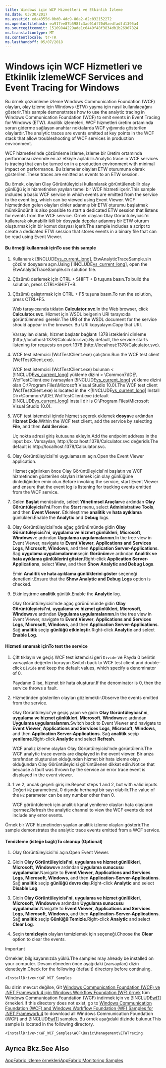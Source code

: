 ```yaml
---
title: Windows için WCF Hizmetleri ve Etkinlik İzleme
ms.date: 03/30/2017
ms.assetid: eda4355d-0bd0-4dc9-80a2-d2c832152272
ms.openlocfilehash: ea917ee87b598fc3ad01df70d9aedfadfd1396a4
ms.sourcegitcommit: 15109844229ade1c6449f48f3834db1b26907824
ms.translationtype: MT
ms.contentlocale: tr-TR
ms.lasthandoff: 05/07/2018
---
```

# <a name="wcf-services-and-event-tracing-for-windows"></a><span data-ttu-id="5018a-102">Windows için WCF Hizmetleri ve Etkinlik İzleme</span><span class="sxs-lookup"><span data-stu-id="5018a-102">WCF Services and Event Tracing for Windows</span></span>
<span data-ttu-id="5018a-103">Bu örnek çözümleme izleme Windows Communication Foundation (WCF) olayları, olay izleme için Windows (ETW) yayma için nasıl kullanılacağını gösterir.</span><span class="sxs-lookup"><span data-stu-id="5018a-103">This sample demonstrates how to use the analytic tracing in Windows Communication Foundation (WCF) to emit events in Event Tracing for Windows (ETW).</span></span> <span data-ttu-id="5018a-104">Analitik izlemeleri, WCF hizmetleri üretim ortamında sorun giderme sağlayan anahtar noktalarda WCF yığınında gösterilen olaylardır.</span><span class="sxs-lookup"><span data-stu-id="5018a-104">The analytic traces are events emitted at key points in the WCF stack that allow troubleshooting of WCF services in production environment.</span></span>  
  
 <span data-ttu-id="5018a-105">WCF hizmetlerinde çözümleme izleme, izleme bir üretim ortamında performansı üzerinde en az etkiyle açılabilir.</span><span class="sxs-lookup"><span data-stu-id="5018a-105">Analytic trace in WCF services is tracing that can be turned on in a production environment with minimal impact on performance.</span></span> <span data-ttu-id="5018a-106">Bu izlemeler olayları ETW oturumuna olarak gösterilen.</span><span class="sxs-lookup"><span data-stu-id="5018a-106">These traces are emitted as events to an ETW session.</span></span>  
  
 <span data-ttu-id="5018a-107">Bu örnek, olayları Olay Görüntüleyicisi kullanılarak görüntülenebilir olay günlüğü için hizmetinden yayılan temel bir WCF hizmeti içerir.</span><span class="sxs-lookup"><span data-stu-id="5018a-107">This sample includes a basic WCF service in which events are emitted from the service to the event log, which can be viewed using Event Viewer.</span></span> <span data-ttu-id="5018a-108">WCF hizmetinden gelen olayları dinler adanmış bir ETW oturumu başlatmak mümkündür.</span><span class="sxs-lookup"><span data-stu-id="5018a-108">It is also possible to start a dedicated ETW session that listens for events from the WCF service.</span></span> <span data-ttu-id="5018a-109">Örnek olayları Olay Görüntüleyicisi'ni kullanarak okunabilir ikili bir dosyada depolar adanmış bir ETW oturum oluşturmak için bir komut dosyası içerir.</span><span class="sxs-lookup"><span data-stu-id="5018a-109">The sample includes a script to create a dedicated ETW session that stores events in a binary file that can be read using Event Viewer.</span></span>  
  
#### <a name="to-use-this-sample"></a><span data-ttu-id="5018a-110">Bu örneği kullanmak için</span><span class="sxs-lookup"><span data-stu-id="5018a-110">To use this sample</span></span>  
  
1.  <span data-ttu-id="5018a-111">Kullanarak [!INCLUDE[vs_current_long](../../../../includes/vs-current-long-md.md)], EtwAnalyticTraceSample.sln çözüm dosyasını açın.</span><span class="sxs-lookup"><span data-stu-id="5018a-111">Using [!INCLUDE[vs_current_long](../../../../includes/vs-current-long-md.md)], open the EtwAnalyticTraceSample.sln solution file.</span></span>  
  
2.  <span data-ttu-id="5018a-112">Çözümü derlemek için CTRL + SHIFT + B tuşuna basın.</span><span class="sxs-lookup"><span data-stu-id="5018a-112">To build the solution, press CTRL+SHIFT+B.</span></span>  
  
3.  <span data-ttu-id="5018a-113">Çözümü çalıştırmak için CTRL + F5 tuşuna basın.</span><span class="sxs-lookup"><span data-stu-id="5018a-113">To run the solution, press CTRL+F5.</span></span>  
  
     <span data-ttu-id="5018a-114">Web tarayıcısında tıklatın **Calculator.svc**.</span><span class="sxs-lookup"><span data-stu-id="5018a-114">In the Web browser, click **Calculator.svc**.</span></span> <span data-ttu-id="5018a-115">Hizmet için WSDL belgenin URI tarayıcıda görüntülenmesi gerekir.</span><span class="sxs-lookup"><span data-stu-id="5018a-115">The URI of the WSDL document for the service should appear in the browser.</span></span> <span data-ttu-id="5018a-116">Bu URI kopyalayın.</span><span class="sxs-lookup"><span data-stu-id="5018a-116">Copy that URI.</span></span>  
  
     <span data-ttu-id="5018a-117">Varsayılan olarak, hizmet başlatır bağlantı 1378 isteklerini dinleme (http://localhost:1378/Calculator.svc).</span><span class="sxs-lookup"><span data-stu-id="5018a-117">By default, the service starts listening for requests on port 1378 (http://localhost:1378/Calculator.svc).</span></span>  
  
4.  <span data-ttu-id="5018a-118">WCF test istemcisi (WcfTestClient.exe) çalıştırın.</span><span class="sxs-lookup"><span data-stu-id="5018a-118">Run the WCF test client (WcfTestClient.exe).</span></span>  
  
     <span data-ttu-id="5018a-119">WCF test istemcisi (WcfTestClient.exe) bulunan \< [!INCLUDE[vs_current_long](../../../../includes/vs-current-long-md.md)] yükleme dizini > \Common7\IDE\ WcfTestClient.exe (varsayılan [!INCLUDE[vs_current_long](../../../../includes/vs-current-long-md.md)] yükleme dizini olan C:\Program Files\Microsoft Visual Studio 10.0).</span><span class="sxs-lookup"><span data-stu-id="5018a-119">The WCF test client (WcfTestClient.exe) is located in the \<[!INCLUDE[vs_current_long](../../../../includes/vs-current-long-md.md)] Install Dir>\Common7\IDE\ WcfTestClient.exe (default [!INCLUDE[vs_current_long](../../../../includes/vs-current-long-md.md)] install dir is C:\Program Files\Microsoft Visual Studio 10.0).</span></span>  
  
5.  <span data-ttu-id="5018a-120">WCF test istemcisi içinde hizmet seçerek eklemek **dosya**ve ardından **Hizmet Ekle**.</span><span class="sxs-lookup"><span data-stu-id="5018a-120">Within the WCF test client, add the service by selecting **File**, and then **Add Service**.</span></span>  
  
     <span data-ttu-id="5018a-121">Uç nokta adresi giriş kutusuna ekleyin.</span><span class="sxs-lookup"><span data-stu-id="5018a-121">Add the endpoint address in the input box.</span></span> <span data-ttu-id="5018a-122">Varsayılan, http://localhost:1378/Calculator.svc değeridir.</span><span class="sxs-lookup"><span data-stu-id="5018a-122">The default is http://localhost:1378/Calculator.svc.</span></span>  
  
6.  <span data-ttu-id="5018a-123">Olay Görüntüleyicisi'ni uygulamasını açın.</span><span class="sxs-lookup"><span data-stu-id="5018a-123">Open the Event Viewer application.</span></span>  
  
     <span data-ttu-id="5018a-124">Hizmet çağrılırken önce Olay Görüntüleyicisi'ni başlatın ve WCF hizmetinden gösterilen olayları izlemek için olay günlüğüne dinlediğinden emin olun.</span><span class="sxs-lookup"><span data-stu-id="5018a-124">Before invoking the service, start Event Viewer and ensure that the event log is listening for tracking events emitted from the WCF service.</span></span>  
  
7.  <span data-ttu-id="5018a-125">Gelen **Başlat** menüsünde, select **Yönetimsel Araçlar**ve ardından **Olay Görüntüleyicisi'ni**.</span><span class="sxs-lookup"><span data-stu-id="5018a-125">From the **Start** menu, select **Administrative Tools**, and then **Event Viewer**.</span></span>  <span data-ttu-id="5018a-126">Etkinleştirme **analitik** ve **hata ayıklama** günlükleri.</span><span class="sxs-lookup"><span data-stu-id="5018a-126">Enable the **Analytic** and **Debug** logs.</span></span>  
  
8.  <span data-ttu-id="5018a-127">Olay Görüntüleyicisi'nde ağaç görünümünde gidin **Olay Görüntüleyicisi'ni**, **uygulama ve hizmet günlükleri**, **Microsoft**, **Windows**ve ardından **Uygulama uygulamalarının**.</span><span class="sxs-lookup"><span data-stu-id="5018a-127">In the tree view in Event Viewer, navigate to **Event Viewer**, **Applications and Services Logs**, **Microsoft**, **Windows**, and then **Application Server-Applications**.</span></span> <span data-ttu-id="5018a-128">Sağ **uygulama uygulamalarının**seçin **Görünüm**ve ardından **Analitik ve hata ayıklama günlüklerini göster**.</span><span class="sxs-lookup"><span data-stu-id="5018a-128">Right-click **Application Server-Applications**, select **View**, and then **Show Analytic and Debug Logs**.</span></span>  
  
     <span data-ttu-id="5018a-129">Emin **Analitik ve hata ayıklama günlüklerini göster** seçeneği denetlenir.</span><span class="sxs-lookup"><span data-stu-id="5018a-129">Ensure that the **Show Analytic and Debug Logs** option is checked.</span></span>  
  
9. <span data-ttu-id="5018a-130">Etkinleştirme **analitik** günlük.</span><span class="sxs-lookup"><span data-stu-id="5018a-130">Enable the **Analytic** log.</span></span>  
  
     <span data-ttu-id="5018a-131">Olay Görüntüleyicisi'nde ağaç görünümünde gidin **Olay Görüntüleyicisi'ni**, **uygulama ve hizmet günlükleri**, **Microsoft**, **Windows**ve ardından **Uygulama uygulamalarının**.</span><span class="sxs-lookup"><span data-stu-id="5018a-131">In the tree view in Event Viewer, navigate to **Event Viewer**, **Applications and Services Logs**, **Microsoft**, **Windows**, and then **Application Server-Applications**.</span></span> <span data-ttu-id="5018a-132">Sağ **analitik** seçip **günlüğü etkinleştir**.</span><span class="sxs-lookup"><span data-stu-id="5018a-132">Right-click **Analytic** and select **Enable Log**.</span></span>  
  
#### <a name="to-test-the-service"></a><span data-ttu-id="5018a-133">Hizmeti sınamak için</span><span class="sxs-lookup"><span data-stu-id="5018a-133">To test the service</span></span>  
  
1.  <span data-ttu-id="5018a-134">Çift tıklayın ve geçiş WCF test istemcisi geri `Divide` ve Payda 0 belirtin varsayılan değerleri koruyun.</span><span class="sxs-lookup"><span data-stu-id="5018a-134">Switch back to WCF test client and double-click `Divide` and keep the default values, which specify a denominator of 0.</span></span>  
  
     <span data-ttu-id="5018a-135">Paydanın 0 ise, hizmet bir hata oluşturur.</span><span class="sxs-lookup"><span data-stu-id="5018a-135">If the denominator is 0, then the service throws a fault.</span></span>  
  
2.  <span data-ttu-id="5018a-136">Hizmetinden gösterilen olayları gözlemektir.</span><span class="sxs-lookup"><span data-stu-id="5018a-136">Observe the events emitted from the service.</span></span>  
  
     <span data-ttu-id="5018a-137">Olay Görüntüleyici'ye geçiş yapın ve gidin **Olay Görüntüleyicisi'ni**, **uygulama ve hizmet günlükleri**, **Microsoft**, **Windows**ve ardından **Uygulama uygulamalarının**.</span><span class="sxs-lookup"><span data-stu-id="5018a-137">Switch back to Event Viewer and navigate to **Event Viewer**, **Applications and Services Logs**, **Microsoft**, **Windows**, and then **Application Server-Applications**.</span></span> <span data-ttu-id="5018a-138">Sağ **analitik** seçip **yenileme**.</span><span class="sxs-lookup"><span data-stu-id="5018a-138">Right-click **Analytic** and select **Refresh**.</span></span>  
  
     <span data-ttu-id="5018a-139">WCF analiz izleme olayları Olay Görüntüleyicisi'nde görüntülenir.</span><span class="sxs-lookup"><span data-stu-id="5018a-139">The WCF analytic trace events are displayed in the event viewer.</span></span> <span data-ttu-id="5018a-140">Bir arıza tarafından oluşturulan olduğundan hizmet bir hata izleme olayı olduğundan Olay Görüntüleyicisi görüntülenen dikkat edin.</span><span class="sxs-lookup"><span data-stu-id="5018a-140">Notice that because a fault was thrown by the service an error trace event is displayed in the event viewer.</span></span>  
  
3.  <span data-ttu-id="5018a-141">1 ve 2, ancak geçerli giriş ile.</span><span class="sxs-lookup"><span data-stu-id="5018a-141">Repeat steps 1 and 2, but with valid inputs.</span></span> <span data-ttu-id="5018a-142">Değeri `N2` parametresi, 0 dışında herhangi bir sayı olabilir.</span><span class="sxs-lookup"><span data-stu-id="5018a-142">The value of the `N2` parameter can be any number other than 0.</span></span>  
  
     <span data-ttu-id="5018a-143">WCF görüntülemek için analitik kanal yenileme olayları hata olaylarını içermez.</span><span class="sxs-lookup"><span data-stu-id="5018a-143">Refresh the analytic channel to view the WCF events do not include any error events.</span></span>  
  
 <span data-ttu-id="5018a-144">Örnek bir WCF hizmetinden yayılan analitik izleme olayları gösterir.</span><span class="sxs-lookup"><span data-stu-id="5018a-144">The sample demonstrates the analytic trace events emitted from a WCF service.</span></span>  
  
#### <a name="to-cleanup-optional"></a><span data-ttu-id="5018a-145">Temizleme (isteğe bağlı)</span><span class="sxs-lookup"><span data-stu-id="5018a-145">To cleanup (Optional)</span></span>  
  
1.  <span data-ttu-id="5018a-146">Olay Görüntüleyicisi'ni açın.</span><span class="sxs-lookup"><span data-stu-id="5018a-146">Open Event Viewer.</span></span>  
  
2.  <span data-ttu-id="5018a-147">Gidin **Olay Görüntüleyicisi'ni**, **uygulama ve hizmet günlükleri**, **Microsoft**, **Windows**ve ardından  **Uygulama sunucusu uygulamalar**.</span><span class="sxs-lookup"><span data-stu-id="5018a-147">Navigate to **Event Viewer**, **Applications and Services Logs**, **Microsoft**, **Windows**, and then **Application-Server-Applications**.</span></span> <span data-ttu-id="5018a-148">Sağ **analitik** seçip **günlüğü devre dışı**.</span><span class="sxs-lookup"><span data-stu-id="5018a-148">Right-click **Analytic** and select **Disable Log**.</span></span>  
  
3.  <span data-ttu-id="5018a-149">Gidin **Olay Görüntüleyicisi'ni**, **uygulama ve hizmet günlükleri**, **Microsoft**, **Windows**ve ardından  **Uygulama sunucusu uygulamalar**.</span><span class="sxs-lookup"><span data-stu-id="5018a-149">Navigate to **Event Viewer**, **Applications and Services Logs**, **Microsoft**, **Windows**, and then **Application-Server-Applications**.</span></span> <span data-ttu-id="5018a-150">Sağ **analitik** seçip **Günlüğü Temizle**.</span><span class="sxs-lookup"><span data-stu-id="5018a-150">Right-click **Analytic** and select **Clear Log**.</span></span>  
  
4.  <span data-ttu-id="5018a-151">Seçin **temizleyin** olayları temizlemek için seçeneği.</span><span class="sxs-lookup"><span data-stu-id="5018a-151">Choose the **Clear** option to clear the events.</span></span>  
  
> [!IMPORTANT]
>  <span data-ttu-id="5018a-152">Örnekler, bilgisayarınızda yüklü.</span><span class="sxs-lookup"><span data-stu-id="5018a-152">The samples may already be installed on your computer.</span></span> <span data-ttu-id="5018a-153">Devam etmeden önce aşağıdaki (varsayılan) dizin denetleyin.</span><span class="sxs-lookup"><span data-stu-id="5018a-153">Check for the following (default) directory before continuing.</span></span>  
>   
>  `<InstallDrive>:\WF_WCF_Samples`  
>   
>  <span data-ttu-id="5018a-154">Bu dizin mevcut değilse, Git [Windows Communication Foundation (WCF) ve .NET Framework 4 için Windows Workflow Foundation (WF) örnek](http://go.microsoft.com/fwlink/?LinkId=150780) tüm Windows Communication Foundation (WCF) indirmek için ve [!INCLUDE[wf1](../../../../includes/wf1-md.md)] örnekleri.</span><span class="sxs-lookup"><span data-stu-id="5018a-154">If this directory does not exist, go to [Windows Communication Foundation (WCF) and Windows Workflow Foundation (WF) Samples for .NET Framework 4](http://go.microsoft.com/fwlink/?LinkId=150780) to download all Windows Communication Foundation (WCF) and [!INCLUDE[wf1](../../../../includes/wf1-md.md)] samples.</span></span> <span data-ttu-id="5018a-155">Bu örnek aşağıdaki dizinde bulunur.</span><span class="sxs-lookup"><span data-stu-id="5018a-155">This sample is located in the following directory.</span></span>  
>   
>  `<InstallDrive>:\WF_WCF_Samples\WCF\Basic\Management\ETWTracing`  
  
## <a name="see-also"></a><span data-ttu-id="5018a-156">Ayrıca Bkz.</span><span class="sxs-lookup"><span data-stu-id="5018a-156">See Also</span></span>  
 [<span data-ttu-id="5018a-157">AppFabric izleme örnekleri</span><span class="sxs-lookup"><span data-stu-id="5018a-157">AppFabric Monitoring Samples</span></span>](http://go.microsoft.com/fwlink/?LinkId=193959)
